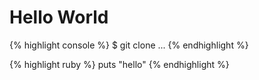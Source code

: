 ---
---

# Hello World

{% highlight console %}
$ git clone ...
{% endhighlight %}

{% highlight ruby %}
puts "hello"
{% endhighlight %}
